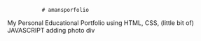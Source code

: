                # amansporfolio  
My Personal Educational Portfolio using HTML, CSS, (little bit of) JAVASCRIPT 
adding photo div 
   
   
  
 
